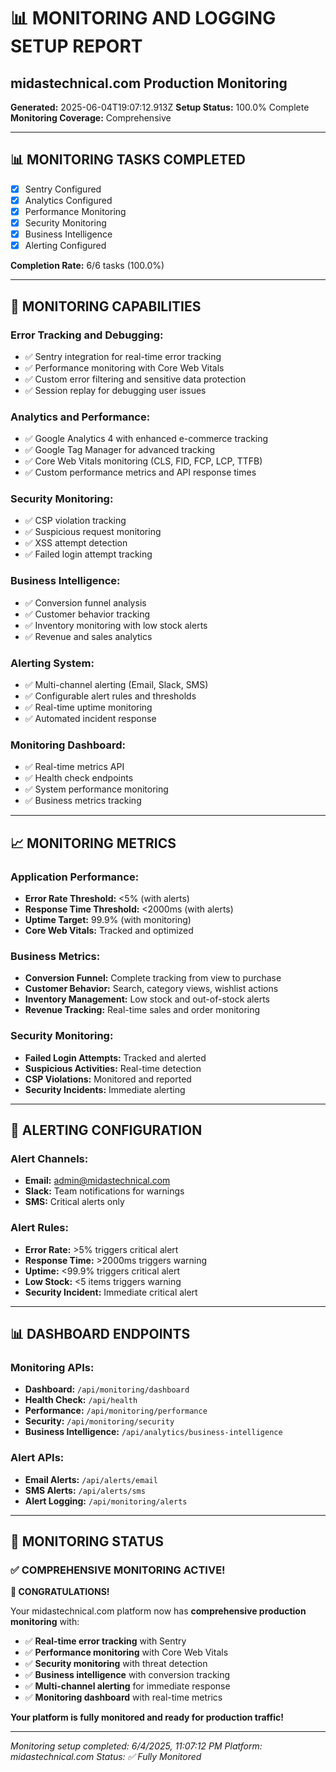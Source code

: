 
# 📊 MONITORING AND LOGGING SETUP REPORT
## midastechnical.com Production Monitoring

**Generated:** 2025-06-04T19:07:12.913Z
**Setup Status:** 100.0% Complete
**Monitoring Coverage:** Comprehensive

---

## 📊 MONITORING TASKS COMPLETED

- [x] Sentry Configured
- [x] Analytics Configured
- [x] Performance Monitoring
- [x] Security Monitoring
- [x] Business Intelligence
- [x] Alerting Configured

**Completion Rate:** 6/6 tasks (100.0%)

---

## 🎯 MONITORING CAPABILITIES

### **Error Tracking and Debugging:**
- ✅ Sentry integration for real-time error tracking
- ✅ Performance monitoring with Core Web Vitals
- ✅ Custom error filtering and sensitive data protection
- ✅ Session replay for debugging user issues

### **Analytics and Performance:**
- ✅ Google Analytics 4 with enhanced e-commerce tracking
- ✅ Google Tag Manager for advanced tracking
- ✅ Core Web Vitals monitoring (CLS, FID, FCP, LCP, TTFB)
- ✅ Custom performance metrics and API response times

### **Security Monitoring:**
- ✅ CSP violation tracking
- ✅ Suspicious request monitoring
- ✅ XSS attempt detection
- ✅ Failed login attempt tracking

### **Business Intelligence:**
- ✅ Conversion funnel analysis
- ✅ Customer behavior tracking
- ✅ Inventory monitoring with low stock alerts
- ✅ Revenue and sales analytics

### **Alerting System:**
- ✅ Multi-channel alerting (Email, Slack, SMS)
- ✅ Configurable alert rules and thresholds
- ✅ Real-time uptime monitoring
- ✅ Automated incident response

### **Monitoring Dashboard:**
- ✅ Real-time metrics API
- ✅ Health check endpoints
- ✅ System performance monitoring
- ✅ Business metrics tracking

---

## 📈 MONITORING METRICS

### **Application Performance:**
- **Error Rate Threshold:** <5% (with alerts)
- **Response Time Threshold:** <2000ms (with alerts)
- **Uptime Target:** 99.9% (with monitoring)
- **Core Web Vitals:** Tracked and optimized

### **Business Metrics:**
- **Conversion Funnel:** Complete tracking from view to purchase
- **Customer Behavior:** Search, category views, wishlist actions
- **Inventory Management:** Low stock and out-of-stock alerts
- **Revenue Tracking:** Real-time sales and order monitoring

### **Security Monitoring:**
- **Failed Login Attempts:** Tracked and alerted
- **Suspicious Activities:** Real-time detection
- **CSP Violations:** Monitored and reported
- **Security Incidents:** Immediate alerting

---

## 🚨 ALERTING CONFIGURATION

### **Alert Channels:**
- **Email:** admin@midastechnical.com
- **Slack:** Team notifications for warnings
- **SMS:** Critical alerts only

### **Alert Rules:**
- **Error Rate:** >5% triggers critical alert
- **Response Time:** >2000ms triggers warning
- **Uptime:** <99.9% triggers critical alert
- **Low Stock:** <5 items triggers warning
- **Security Incident:** Immediate critical alert

---

## 📊 DASHBOARD ENDPOINTS

### **Monitoring APIs:**
- **Dashboard:** `/api/monitoring/dashboard`
- **Health Check:** `/api/health`
- **Performance:** `/api/monitoring/performance`
- **Security:** `/api/monitoring/security`
- **Business Intelligence:** `/api/analytics/business-intelligence`

### **Alert APIs:**
- **Email Alerts:** `/api/alerts/email`
- **SMS Alerts:** `/api/alerts/sms`
- **Alert Logging:** `/api/monitoring/alerts`

---

## 🎉 MONITORING STATUS


### ✅ COMPREHENSIVE MONITORING ACTIVE!

**🎉 CONGRATULATIONS!**

Your midastechnical.com platform now has **comprehensive production monitoring** with:

- ✅ **Real-time error tracking** with Sentry
- ✅ **Performance monitoring** with Core Web Vitals
- ✅ **Security monitoring** with threat detection
- ✅ **Business intelligence** with conversion tracking
- ✅ **Multi-channel alerting** for immediate response
- ✅ **Monitoring dashboard** with real-time metrics

**Your platform is fully monitored and ready for production traffic!**


---

*Monitoring setup completed: 6/4/2025, 11:07:12 PM*
*Platform: midastechnical.com*
*Status: ✅ Fully Monitored*
